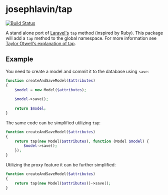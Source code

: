 # josephlavin/tap

[![Build Status](https://travis-ci.org/josephlavin/tap.svg)](https://travis-ci.org/josephlavin/tap)

A stand alone port of [Laravel's](https://laravel.com/) `tap` method (inspired by Ruby).  This package will add a `tap` method to the global namespace.  For more information see [Taylor Otwell's explanation of tap](https://medium.com/@taylorotwell/tap-tap-tap-1fc6fc1f93a6).

## Example
You need to create a model and commit it to the database using `save`:
```php
function createAndSaveModel($attributes)
{
    $model = new Model($attributes);
    
    $model->save();
    
    return $model;
}
```

The same code can be simplified utilizing `tap`:
```php
function createAndSaveModel($attributes)
{
    return tap(new Model($attributes), function (Model $model) {
        $model->save();
    });
}
```

Utilizing the proxy feature it can be further simplified:
```php
function createAndSaveModel($attributes)
{
    return tap(new Model($attributes))->save();
}
```